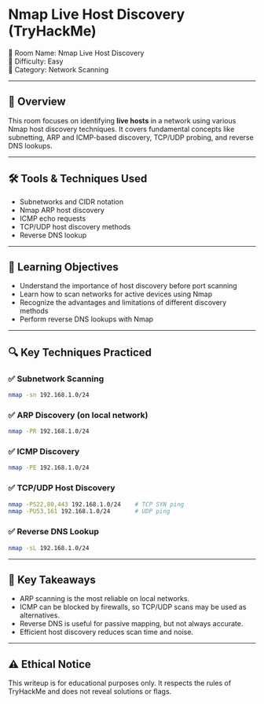 # Nmap Live Host Discovery (TryHackMe)

🔗 Room Name: Nmap Live Host Discovery  
🧠 Difficulty: Easy  
📁 Category: Network Scanning

---

## 📝 Overview

This room focuses on identifying **live hosts** in a network using various Nmap host discovery techniques. It covers fundamental concepts like subnetting, ARP and ICMP-based discovery, TCP/UDP probing, and reverse DNS lookups.

---

## 🛠️ Tools & Techniques Used

- Subnetworks and CIDR notation
- Nmap ARP host discovery
- ICMP echo requests
- TCP/UDP host discovery methods
- Reverse DNS lookup

---

## 🧪 Learning Objectives

- Understand the importance of host discovery before port scanning
- Learn how to scan networks for active devices using Nmap
- Recognize the advantages and limitations of different discovery methods
- Perform reverse DNS lookups with Nmap

---

## 🔍 Key Techniques Practiced

### ✅ Subnetwork Scanning

```bash
nmap -sn 192.168.1.0/24
```

### ✅ ARP Discovery (on local network)

```bash
nmap -PR 192.168.1.0/24
```

### ✅ ICMP Discovery

```bash
nmap -PE 192.168.1.0/24
```

### ✅ TCP/UDP Host Discovery

```bash
nmap -PS22,80,443 192.168.1.0/24    # TCP SYN ping
nmap -PU53,161 192.168.1.0/24       # UDP ping
```

### ✅ Reverse DNS Lookup

```bash
nmap -sL 192.168.1.0/24
```

---

## 🎯 Key Takeaways

- ARP scanning is the most reliable on local networks.
- ICMP can be blocked by firewalls, so TCP/UDP scans may be used as alternatives.
- Reverse DNS is useful for passive mapping, but not always accurate.
- Efficient host discovery reduces scan time and noise.

---

## ⚠️ Ethical Notice

This writeup is for educational purposes only. It respects the rules of TryHackMe and does not reveal solutions or flags.
